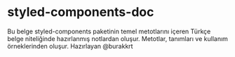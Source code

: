 # styled-components-doc
Bu belge styled-components paketinin temel metotlarını içeren Türkçe belge niteliğinde hazırlanmış notlardan oluşur. Metotlar, tanımları ve kullanım örneklerinden oluşur. Hazırlayan @burakkrt 
